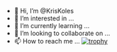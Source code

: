 - 👋 Hi, I’m @KrisKoles
- 👀 I’m interested in ...
- 🌱 I’m currently learning ...
- 💞️ I’m looking to collaborate on ...
- 📫 How to reach me ...
[![trophy](https://github-profile-trophy.vercel.app/?username=KrisKoles)](https://github.com/ryo-ma/github-profile-trophy)

<!---
KrisKoles/KrisKoles is a ✨ special ✨ repository because its `README.md` (this file) appears on your GitHub profile.
You can click the Preview link to take a look at your changes.
--->
